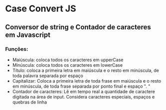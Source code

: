 # Case Convert JS
## Conversor de string e Contador de caracteres em Javascript

### Funções:

* Maiúscula: coloca todos os caracteres em upperCase
* Minúscula: coloca todos os caracteres em lowerCase
* Título: coloca a primeira letra em maiúscula e o resto em minúscula, de toda palavra separada por espaço
* Capitalizar: Coloca a primeira letra de toda frase em maiúscula e o resto em minúscula, de toda frase separada por ponto final e espaço ". "  
* Contador de caracteres: Lê em tempo real a quantidade de caractere digitada na área de input. Considera caracteres especiais, espaços e quebras de linha
